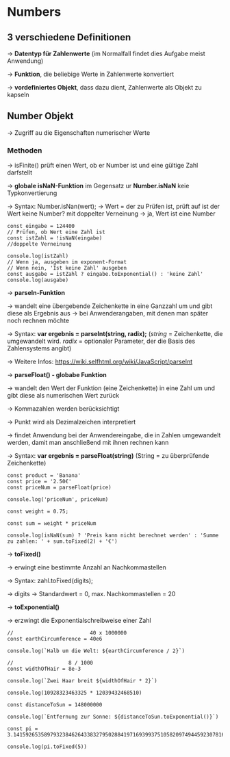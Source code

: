 # Numbers

## 3 verschiedene Definitionen

-> **Datentyp für Zahlenwerte** (im Normalfall findet dies Aufgabe meist Anwendung)

-> **Funktion**, die beliebige Werte in Zahlenwerte konvertiert

-> **vordefiniertes Objekt**, dass dazu dient, Zahlenwerte als Objekt zu kapseln


## Number Objekt

-> Zugriff au die Eigenschaften numerischer Werte

### Methoden

-> isFinite() prüft einen Wert, ob er Number ist und eine gültige Zahl darfstellt 

-> **globale isNaN-Funktion** im Gegensatz ur **Number.isNaN** keie Typkonvertierung

-> Syntax: Number.isNan(wert); -> Wert = der zu Prüfen ist, prüft auf ist der Wert keine Number? mit doppelter Verneinung -> ja, Wert ist eine Number

    const eingabe = 124400
    // Prüfen, ob Wert eine Zahl ist
    const istZahl = !isNaN(eingabe)
    //doppelte Verneinung

    console.log(istZahl)
    // Wenn ja, ausgeben im exponent-Format
    // Wenn nein, 'Ist keine Zahl' ausgeben
    const ausgabe = istZahl ? eingabe.toExponential() : 'keine Zahl'
    console.log(ausgabe)

-> **parseIn-Funktion** 

-> wandelt eine übergebende Zeichenkette in eine Ganzzahl um und gibt diese als Ergebnis aus -> bei Anwenderangaben, mit denen man später noch rechnen möchte

-> Syntax: **var ergebnis = parseInt(string, radix);** (*string* = Zeichenkette, die umgewandelt wird. *radix* = optionaler Parameter, der die Basis des Zahlensystems angibt)

-> Weitere Infos: <https://wiki.selfhtml.org/wiki/JavaScript/parseInt>

-> **parseFloat() - globabe Funktion**

-> wandelt den Wert der Funktion (eine Zeichenkette) in eine Zahl um und gibt diese als numerischen Wert zurück 

-> Kommazahlen werden berücksichtigt

-> Punkt wird als Dezimalzeichen interpretiert

-> findet Anwendung bei der Anwendereingabe, die in Zahlen umgewandelt werden, damit man anschließend mit ihnen rechnen kann

-> Syntax: **var ergebnis = parseFloat(string)** (String = zu überprüfende Zeichenkette)

    const product = 'Banana'
    const price = '2.50€'
    const priceNum = parseFloat(price)

    console.log('priceNum', priceNum)

    const weight = 0.75;

    const sum = weight * priceNum

    console.log(isNaN(sum) ? 'Preis kann nicht berechnet werden' : 'Summe zu zahlen: ' + sum.toFixed(2) + '€')

-> **toFixed()** 

-> erwingt eine bestimmte Anzahl an Nachkommastellen

-> Syntax: zahl.toFixed(digits); 

-> digits -> Standardwert = 0, max. Nachkommastellen = 20

-> **toExponential()**

-> erzwingt die Exponentialschreibweise einer Zahl

    //                         40 x 1000000
    const earthCircumference = 40e6

    console.log(`Halb um die Welt: ${earthCircumference / 2}`)

    //                  8 / 1000
    const widthOfHair = 8e-3

    console.log(`Zwei Haar breit ${widthOfHair * 2}`)

    console.log(10928323463325 * 12039432468510)

    const distanceToSun = 148000000

    console.log(`Entfernung zur Sonne: ${distanceToSun.toExponential()}`)

    const pi = 3.1415926535897932384626433832795028841971693993751058209749445923078164062862089986280348253421170679821480865132823066470938446095505822317253594081284811174502841027019385211055596446229489

    console.log(pi.toFixed(5))





































